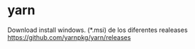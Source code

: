 # yarn

Download install windows. (*.msi) de los diferentes realeases
https://github.com/yarnpkg/yarn/releases

